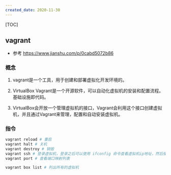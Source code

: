 ```yaml
---
created_date: 2020-11-30
---
```


[TOC]

## vagrant

- 参考 https://www.jianshu.com/p/0cabd5072b86

### 概念

1. vagrant是一个工具，用于创建和部署虚拟化开发环境的。

2. VirtualBox Vagrant是一个开源软件，可以自动化虚拟机的安装和配置流程。基础设施即代码。

3. VirtualBox会开放一个管理虚拟机的接口，Vagrant会利用这个接口创建虚拟机，并且通过Vagrant来管理，配置和自动安装虚拟机。

### 指令

```bash
vagrant reload # 重启
vagrant halt # 关机
vagrant destroy # 销毁
vagrant ssh # 登录虚拟机，登录之后可以使用 ifconfig 命令查看虚拟机ip地址，然后使用Xshell登陆虚拟机
vagrant port # 查看端口映射列表

vagrant box list # 列出所有的虚拟机 
```

